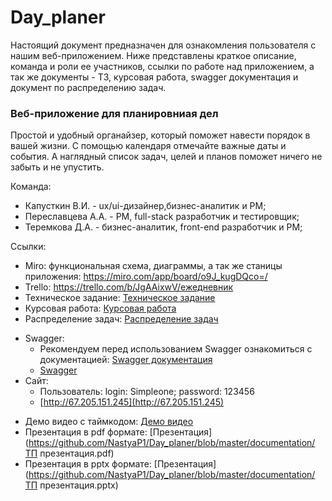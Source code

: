 # Day_planer
Настоящий документ предназначен для ознакомления пользователя с нашим веб-приложением. Ниже представлены краткое описание, команда и роли ее участников, ссылки по работе над приложением, а так же документы - ТЗ, курсовая работа, swagger документация и документ по распределению задач.

### Веб-приложение для планировниая дел
Простой и удобный органайзер, который поможет навести порядок в вашей жизни. С помощью календаря отмечайте важные даты и события. А наглядный список задач, целей и планов поможет ничего не забыть и не упустить. 

Команда:
* Капусткин В.И. - ux/ui-дизайнер,бизнес-аналитик и PM;
* Переславцева А.А. - PM, full-stack разработчик и тестировщик;
* Теремкова Д.А. - бизнес-аналитик, front-end разработчик и PM;

Ссылки:
* Miro: функциональная схема, диаграммы, а так же станицы приложения: https://miro.com/app/board/o9J_kugDQco=/ 
* Trello: https://trello.com/b/JgAAixwV/ежедневник
* Техническое задание: [Техническое задание](https://github.com/NastyaP1/Day_planer/blob/master/documentation/Техническое%20задание.pdf)
* Курсовая работа:  [Курсовая работа](https://github.com/NastyaP1/Day_planer/blob/master/documentation/Курсовая.pdf)
* Распределение задач:  [Распределение задач](https://github.com/NastyaP1/Day_planer/blob/master/documentation/Распределение%20задач.pdf)
- Swagger: 
    - Рекомендуем перед использованием Swagger ознакомиться с документацией: [Swagger документация](https://github.com/NastyaP1/Day_planer/blob/master/documentation/Swagger.pdf)
    - [Swagger](https://app.swaggerhub.com/apis-docs/NastyaP1/Simpleone/1.1)
- Сайт: 
    - Пользователь: login: Simpleone; password: 123456
    - [http://67.205.151.245](http://67.205.151.245)
* Демо видео с таймкодом: [Демо видео](https://youtu.be/JCeHNyzC3g4)
* Презентация в pdf формате: [Презентация](https://github.com/NastyaP1/Day_planer/blob/master/documentation/ТП презентация.pdf)
* Презентация в pptx формате: [Презентация](https://github.com/NastyaP1/Day_planer/blob/master/documentation/ТП презентация.pptx)
